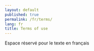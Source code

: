 ```yaml
---
layout: default
published: true
permalink: /fr/terms/
lang: fr
title: Terms of use
---
```

Espace réservé pour le texte en français